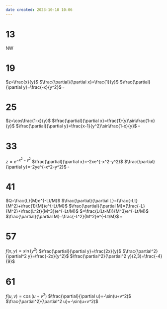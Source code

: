 ```yaml
---
date created: 2023-10-10 10:06
---
```


# 13

NW

# 19

$z=\frac{x}{y}$
$\frac{\partial}{\partial x}=\frac{1}{y}$
$\frac{\partial}{\partial y}=\frac{-x}{y^2}$
$\square$

# 25

$z=\cos\frac{1-x}{y}$
$\frac{\partial}{\partial x}=\frac{1}{y}\sin\frac{1-x}{y}$
$\frac{\partial}{\partial y}=\frac{x-1}{y^2}\sin\frac{1-x}{y}$
$\square$

# 33

$z=e^{-x^2-y^2}$
$\frac{\partial}{\partial x}=-2xe^{-x^2-y^2}$
$\frac{\partial}{\partial y}=-2ye^{-x^2-y^2}$
$\square$

# 41

$Q=\frac{L}{M}e^{-Lt/M}$
$\frac{\partial}{\partial L}=(\frac{-Lt}{M^2}+\frac{1}{M})e^{-Lt/M}$
$\frac{\partial}{\partial M}=(\frac{-L}{M^2}+\frac{L^2t}{M^3})e^{-Lt/M}$
$=\frac{L(Lt-M)}{M^3}e^{-Lt/M}$
$\frac{\partial}{\partial M}=\frac{-L^2}{M^2}e^{-Lt/M}$
$\square$

# 57

$f(x,y)=x\ln(y^2)$
$\frac{\partial}{\partial y}=\frac{2x}{y}$
$\frac{\partial^2}{\partial^2 y}=\frac{-2x}{y^2}$
$\frac{\partial^2}{\partial^2 y}(2,3)=\frac{-4}{9}$

# 61

$f(u,v)=\cos(u+v^2)$
$\frac{\partial}{\partial u}=-\sin(u+v^2)$
$\frac{\partial^2}{\partial^2 u}=-\sin(u+v^2)$
